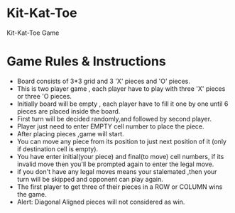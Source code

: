 # Kit-Kat-Toe
Kit-Kat-Toe Game
# Game Rules & Instructions
- Board consists of 3*3 grid and 3 'X' pieces and 'O' pieces.
- This is two player game , each player have to play with three 'X' pieces or three  'O pieces.
- Initially board will be empty , each player have to fill it one by one until 6 pieces are placed inside the board.
- First turn will be decided randomly,and followed by second player.
- Player just need to enter EMPTY cell number to place the piece.
- After placing pieces ,game will start.
- You can move any piece from its position to just next position of it (only if destination cell is empty).
- You have enter initial(your piece) and final(to move) cell numbers, if its invalid move then you'll be prompted again to enter the legal move.
- if you don't have any legal moves means your stalemated ,then your turn will be skipped and opponent can play again.
- The first player to get three of their pieces in a ROW or COLUMN wins the game.
- Alert: Diagonal Aligned pieces will not considered as win.  
